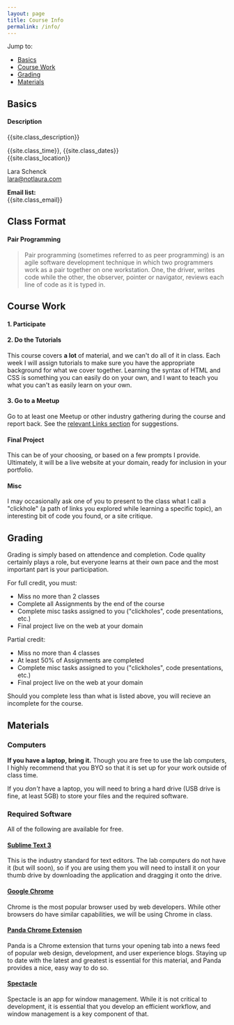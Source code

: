 ```yaml
---
layout: page
title: Course Info
permalink: /info/
---
```


Jump to:

* [Basics](#basics)
* [Course Work](#course-work)
* [Grading](#grading)
* [Materials](#materials)

## Basics

#### Description

{{site.class_description}}


{{site.class_time}}, {{site.class_dates}}<br>
{{site.class_location}}


Lara Schenck<br>
[lara@notlaura.com](mailto:lara@notlaura.com)<br>
	
**Email list:**<br>
{{site.class_email}}

## Class Format


#### Pair Programming

> Pair programming (sometimes referred to as peer programming) is an agile software development technique in which two programmers work as a pair together on one workstation. One, the driver, writes code while the other, the observer, pointer or navigator, reviews each line of code as it is typed in.


## Course Work


#### 1. Participate




#### 2. Do the Tutorials

This course covers __a lot__ of material, and we can't do all of it in class. Each week I will assign tutorials to make sure you have the appropriate background for what we cover together. Learning the syntax of HTML and CSS is something you can easily do on your own, and I want to teach you what you can't as easily learn on your own.


#### 3. Go to a Meetup

Go to at least one Meetup or other industry gathering during the course and report back. See the [relevant Links section]({{site.baseurl}}/links#meetups) for suggestions.



#### Final Project

This can be of your choosing, or based on a few prompts I provide. Ultimately, it will be a live website at your domain, ready for inclusion in your portfolio.

#### Misc 

I may occasionally ask one of you to present to the class what I call a "clickhole" (a path of links you explored while learning a specific topic), an interesting bit of code you found, or a site critique.

## Grading

Grading is simply based on attendence and completion. Code quality certainly plays a role, but everyone learns at their own pace and the most important part is your participation.

For full credit, you must:

* Miss no more than 2 classes
* Complete all Assignments by the end of the course
* Complete misc tasks assigned to you ("clickholes", code presentations, etc.)
* Final project live on the web at your domain

Partial credit:

* Miss no more than 4 classes
* At least 50% of Assignments are completed
* Complete misc tasks assigned to you ("clickholes", code presentations, etc.)
* Final project live on the web at your domain

Should you complete less than what is listed above, you will recieve an incomplete for the course.


## Materials

### Computers

**If you have a laptop, bring it.** Though you are free to use the lab computers, I highly recommend that you BYO so that it is set up for your work outside of class time. 

If you _don't_ have a laptop, you will need to bring a hard drive (USB drive is fine, at least 5GB) to store your files and the required software.

### Required Software
All of the following are available for free.

#### [Sublime Text 3](http://www.sublimetext.com/3)
This is the industry standard for text editors. The lab computers do not have it (but will soon), so if you are using them you will need to install it on your thumb drive by downloading the application and dragging it onto the drive.

#### [Google Chrome](http://www.google.com/chrome/)
Chrome is the most popular browser used by web developers. While other browsers do have similar capabilities, we will be using Chrome in class.

#### [Panda Chrome Extension](https://chrome.google.com/webstore/detail/panda-hacker-news-dribbbl/jhiocdmmaannaccoofjfmjpbfkogmnap?hl=en)
Panda is a Chrome extension that turns your opening tab into a news feed of popular web design, development, and user experience blogs. Staying up to date with the latest and greatest is essential for this material, and Panda provides a nice, easy way to do so.

#### [Spectacle](http://spectacleapp.com/)
Spectacle is an app for window management. While it is not critical to development, it is essential that you develop an efficient workflow, and window management is a key component of that.

